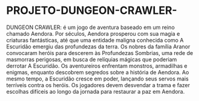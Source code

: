 # PROJETO-DUNGEON-CRAWLER-





DUNGEON CRAWLER:  é um jogo de aventura baseado em um reino chamado Aendora. Por séculos, Aendora prosperou com sua magia e criaturas fantásticas, até que uma entidade maligna conhecida como A Escuridão emergiu das profundezas da terra. Os nobres da família Aranor convocaram heróis para descerem às Profundezas Sombrias, uma rede de masmorras perigosas, em busca de relíquias mágicas que poderiam derrotar A Escuridão. Os aventureiros enfrentam monstros, armadilhas e enigmas, enquanto descobrem segredos sobre a história de Aendora. Ao mesmo tempo, a Escuridão cresce em poder, lançando seus servos mais terríveis contra os heróis. Os jogadores devem desvendar a trama e fazer escolhas difíceis ao longo da jornada para restaurar a paz em Aendora.
